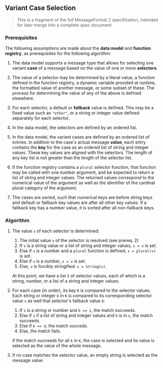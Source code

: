 ## Variant Case Selection

> This is a fragment of the full MessageFormat 2 specification,
> intended for later merge into a complete spec document.

### Prerequisites

The following assumptions are made about the **data model** and **function registry**,
as prerequisites for the following algorithm:

1. The data model supports a message type that allows for selecting
   one variant **case** of a message based on the value of one or more **selectors**.

2. The value of a selector may be determined by a literal value,
   a function defined in the function registry,
   a dynamic variable provided at runtime,
   the formatted value of another message,
   or some subset of these.
   The process for determining the value of any of the above is defined elsewhere.

3. For each selector, a default or **fallback** value is defined.
   This may be a fixed value such as `"other"`,
   or a string or integer value defined separately for each selector.

4. In the data model, the selectors are defined by an ordered list.

5. In the data model, the variant cases are defined by an ordered list of entries.
   In addition to the case's actual message **value**,
   each entry contains the **key** for the case as an ordered list of string and integer values.
   These key values are aligned with the selectors.
   The length of any key list is not greater than the length of the selector list.

6. If the function registry contains a `plural` selector function,
   that function may be called with one number argument,
   and be expected to return a list of string and integer values.
   The returned values correspond to the numerical value of the argument as well as
   the identifier of the cardinal plural category of the argument.

7. The cases are sorted, such that numerical keys are before string keys and
   default or fallback key values are after all other key values.
   If a fallback key has a number value, it is sorted after all non-fallback keys.

### Algorithm

1. The value `s` of each selector is determined:

   1. The initial value `v` of the selector is resolved (see prereq. 2)
   2. If `v` is a string value or a list of string and integer values, `s = v` is set.
   3. Else if `v` is a number and a `plural` function is defined, `s = plural(v)` is set.
   4. Else if `v` is a number, `s = v` is set.
   5. Else, `v` is forcibly stringified: `s = String(v)`.

   At this point, we have a list `S` of selector values,
   each of which is a string, number, or a list of a string and integer values.

2. For each case (in order), its key `K` is compared to the selector values.
   Each string or integer `k` in `K` is compared to its corresponding selector value `s`
   as well that selector's fallback value `d`:

   1. If `s` is a string or number and `k == s`, the match succeeds.
   2. Else if `s` if a list of string and integer values and `k` is in `s`, the match succeeds.
   3. Else if `k == d`, the match succeds.
   4. Else, the match fails.

   If the match succeeds for all `k` in `K`,
   the case is selected and its value is selected as the value of the whole message.

3. If no case matches the selector value, an empty string is selected as the message value.
